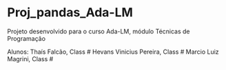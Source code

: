 # Proj_pandas_Ada-LM
Projeto desenvolvido para o curso Ada-LM, módulo Técnicas de Programação

Alunos: Thaís Falcão, Class #
        Hevans Vinicius Pereira, Class #
        Marcio Luiz Magrini, Class #
